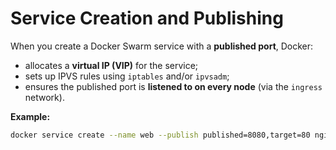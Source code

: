 # Service Creation and Publishing

When you create a Docker Swarm service with a **published port**, Docker:

- allocates a **virtual IP (VIP)** for the service;
- sets up IPVS rules using `iptables` and/or `ipvsadm`;
- ensures the published port is **listened to on every node** (via the `ingress` network).

**Example:**

```bash
docker service create --name web --publish published=8080,target=80 nginx
```
